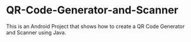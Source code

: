 # QR-Code-Generator-and-Scanner
This is an Android Project that shows how to create a QR Code Generator and Scanner using Java.
